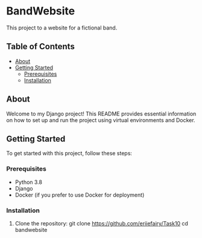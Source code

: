 # BandWebsite

This project to a website for a fictional band. 

## Table of Contents

- [About](#about)
- [Getting Started](#getting-started)
  - [Prerequisites](#prerequisites)
  - [Installation](#installation)


## About

Welcome to my Django project! This README provides essential information on how to set up and run the project using 
virtual environments and Docker.

## Getting Started

To get started with this project, follow these steps:

### Prerequisites

- Python 3.8
- Django
- Docker (if you prefer to use Docker for deployment)

### Installation

1. Clone the repository:
    git clone https://github.com/eriiefairy/Task10
    cd bandwebsite

